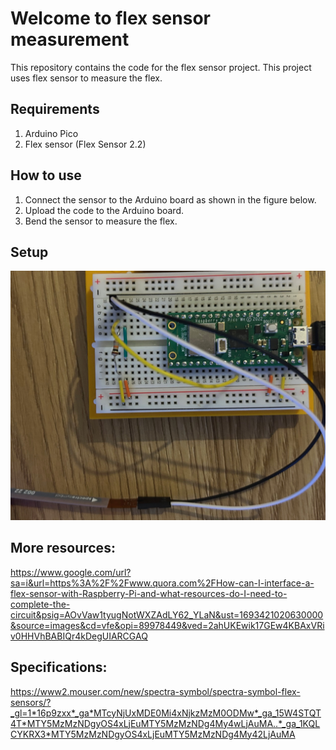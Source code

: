 # Welcome to flex sensor measurement
This repository contains the code for the flex sensor project. This project uses flex sensor to measure the flex.

## Requirements
1. Arduino Pico
2. Flex sensor (Flex Sensor 2.2)

## How to use
1. Connect the sensor to the Arduino board as shown in the figure below.
2. Upload the code to the Arduino board.
3. Bend the sensor to measure the flex.

## Setup
![alt text](img/flex.jpeg)

## More resources:
https://www.google.com/url?sa=i&url=https%3A%2F%2Fwww.quora.com%2FHow-can-I-interface-a-flex-sensor-with-Raspberry-Pi-and-what-resources-do-I-need-to-complete-the-circuit&psig=AOvVaw1tyugNotWXZAdLY62_YLaN&ust=1693421020630000&source=images&cd=vfe&opi=89978449&ved=2ahUKEwik17GEw4KBAxVRiv0HHVhBABIQr4kDegUIARCGAQ

## Specifications:
https://www2.mouser.com/new/spectra-symbol/spectra-symbol-flex-sensors/?_gl=1*16p9zxx*_ga*MTcyNjUxMDE0Mi4xNjkzMzM0ODMw*_ga_15W4STQT4T*MTY5MzMzNDgyOS4xLjEuMTY5MzMzNDg4My4wLjAuMA..*_ga_1KQLCYKRX3*MTY5MzMzNDgyOS4xLjEuMTY5MzMzNDg4My42LjAuMA


